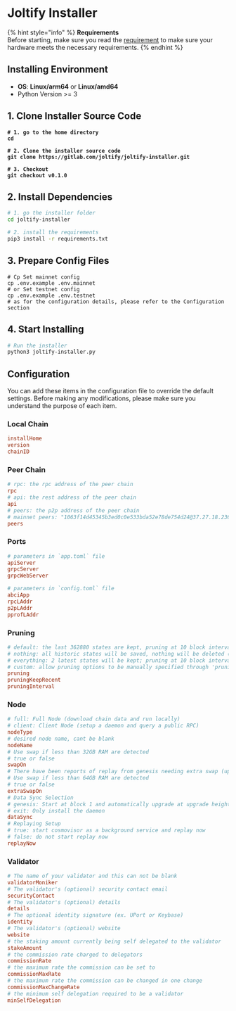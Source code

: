 # Joltify Installer

{% hint style="info" %}
**Requirements**\
Before starting, make sure you read the [requirement](requirements.md) to make sure your hardware meets the necessary requirements.
{% endhint %}

## Installing Environment

* **OS**: **Linux/arm64** or **Linux/amd64**
* Python Version >= 3

## 1. Clone Installer Source Code

<pre class="language-sh"><code class="lang-sh"><strong># 1. go to the home directory
</strong><strong>cd
</strong><strong>
</strong><strong># 2. Clone the installer source code
</strong><strong>git clone https://gitlab.com/joltify/joltify-installer.git
</strong><strong>
</strong><strong># 3. Checkout
</strong><strong>git checkout v0.1.0
</strong></code></pre>

## 2. Install Dependencies

```sh
# 1. go the installer folder
cd joltify-installer

# 2. install the requirements
pip3 install -r requirements.txt
```

## 3. Prepare Config Files

```shell
# Cp Set mainnet config
cp .env.example .env.mainnet
# or Set testnet config
cp .env.example .env.testnet
# as for the configuration details, please refer to the Configuration section 
```

## 4. Start Installing

```sh
# Run the installer
python3 joltify-installer.py
```

## Configuration

You can add these items in the configuration file to override the default settings. Before making any modifications, please make sure you understand the purpose of each item.

### **Local Chain**

```toml
installHome
version
chainID
```

### **Peer Chain**

```toml
# rpc: the rpc address of the peer chain
rpc
# api: the rest address of the peer chain
api
# peers: the p2p address of the peer chain
# mainnet peers: "1063f14d45345b3ed0c0e533bda52e78de754d24@37.27.18.236:26656,34e0148645d860f45db510981f15da94b6b9d6ce@168.119.171.59:26656,2dd612a8c7268da6685c612f956eba2f42ae06f3@64.176.42.11:26656"
peers
```

### **Ports**

```toml
# parameters in `app.toml` file
apiServer
grpcServer
grpcWebServer

# parameters in `config.toml` file
abciApp
rpcLAddr
p2pLAddr
pprofLAddr
```

### **Pruning**

```toml
# default: the last 362880 states are kept, pruning at 10 block intervals
# nothing: all historic states will be saved, nothing will be deleted (i.e. archiving node)
# everything: 2 latest states will be kept; pruning at 10 block intervals.
# custom: allow pruning options to be manually specified through 'pruning-keep-recent', and 'pruning-interval'
pruning
pruningKeepRecent
pruningInterval
```

### **Node**

```toml
# full: Full Node (download chain data and run locally)
# client: Client Node (setup a daemon and query a public RPC)
nodeType
# desired node name, cant be blank
nodeName
# Use swap if less than 32GB RAM are detected
# true or false
swapOn
# There have been reports of replay from genesis needing extra swap (up to 64GB) to prevent OOM errors.
# Use swap if less than 64GB RAM are detected
# true or false
extraSwapOn
# Data Sync Selection
# genesis: Start at block 1 and automatically upgrade at upgrade heights (replay from genesis)
# exit: Only install the daemon
dataSync
# Replaying Setup
# true: start cosmovisor as a background service and replay now
# false: do not start replay now
replayNow
```

### **Validator**

```toml
# The name of your validator and this can not be blank
validatorMoniker
# The validator's (optional) security contact email
securityContact
# The validator's (optional) details
details
# The optional identity signature (ex. UPort or Keybase)
identity
# The validator's (optional) website
website
# the staking amount currently being self delegated to the validator
stakeAmount
# the commission rate charged to delegators
commissionRate
# the maximum rate the commission can be set to
commissionMaxRate
# the maximum rate the commission can be changed in one change
commissionMaxChangeRate
# the minimum self delegation required to be a validator
minSelfDelegation
```
